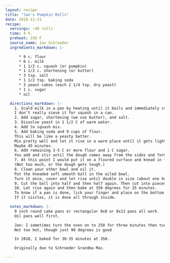```yaml
---
layout: recipe
title: "Jan's Pumpkin Rolls"
date: 2018-11-21
recipe:
  servings: ~40 rolls
  time: 4 h.
  preheat: 250 F
  source_name: Jan Schroeder
  ingredients_markdown: |-

      * 9 c. flour
      * 6 c. milk
      * 1 1/2 c. squash (or pumpkin)
      * 1 1/2 c. shortening (or butter)
      * 3 tsp. salt
      * 1 1/2 tsp. baking soda
      * 3 yeast cakes (each 2 1/4 tsp. dry yeast)
      * 1 c. sugar
      * oil

  directions_markdown: |-
    1. Scald milk in a pan by heating until it boils and immediately stop.  Then pour over sieved squash.
    I don’t really sieve it for squash in a can.
    2. Add sugar, shortening (we use butter), and salt.
    3. Dissolve yeast in 1 1/2 C of warm water.
    4. Add to squash mix.
    5. Add baking soda and 9 cups of flour.
    This will be like a yeasty batter.
    Mix pretty well and let it rise in a warm place until it gets lighter and bubbly.
    Maybe 45 minutes.
    6. Add remaining 3-5 C or more flour and 1 C sugar.
    You add and stir until the dough comes away from the sides and forms a ball.
    7. At this point I would put it on a floured surface and knead in flour until you have a nice soft ball.
    (Not too much, or the dough gets tough.)
    8. Clean your other bowl and oil it.
    Put the kneaded soft smooth ball in the oiled bowl.
    Turn it once, cover and let rise until double in size (about one hour).
    9. Cut the ball into half and then half again. Then cut into pieces and roll into 2-3 inch balls which you place in oiled baking pans.
    10. Let rise again and then bake at 350 degrees for 25 minutes.
    To know if a pan is done, lick your finger and place on the bottom middle of the pan.
    If it sizzles, it is done all through inside.

  notes_markdown: |-
    9 inch round cake pans or rectangular 8x8 or 8x13 pans all work.
    Oil pans well first.

    Jan: I sometimes turn the oven on to 250 for three minutes then turn it off and use it for the first two risings.
    Not too hot, though just 90 degrees is good

    In 2018, I baked for 30-35 minutes at 350.

    Originally due to Schroeder Grandma Mac.

---
```

